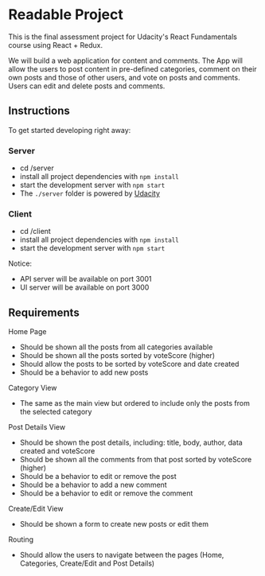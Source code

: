 # Readable Project
This is the final assessment project for Udacity's React Fundamentals course using React + Redux.

We will build a web application for content and comments. The App will allow the users to post content in pre-defined categories, comment on their own posts and those of other users, and vote on posts and comments. Users can edit and delete posts and comments.

## Instructions
To get started developing right away:

### Server
* cd /server
* install all project dependencies with `npm install`
* start the development server with `npm start`
* The `./server` folder is powered by [Udacity](https://github.com/udacity/reactnd-project-readable-starter)

### Client
* cd /client
* install all project dependencies with `npm install`
* start the development server with `npm start`

Notice:
* API server will be available on port 3001
* UI server will be available on port 3000

## Requirements
Home Page
* Should be shown all the posts from all categories available
* Should be shown all the posts sorted by voteScore (higher)
* Should allow the posts to be sorted by voteScore and date created
* Should be a behavior to add new posts

Category View
* The same as the main view but ordered to include only the posts from the selected category

Post Details View
* Should be shown the post details, including: title, body, author, data created and voteScore
* Should be shown all the comments from that post sorted by voteScore (higher)
* Should be a behavior to edit or remove the post
* Should be a behavior to add a new comment
* Should be a behavior to edit or remove the comment

Create/Edit View
* Should be shown a form to create new posts or edit them

Routing
* Should allow the users to navigate between the pages (Home, Categories, Create/Edit and Post Details)
